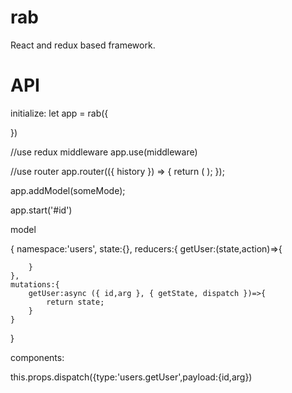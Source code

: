 # rab
React and redux based framework.

# API

initialize:
let app = rab({
    
})

//use redux middleware
app.use(middleware)


//use router
app.router(({ history }) => {
  return (
    <Router history={history}>
      <Route path="/" component={App} />
    </Router>
  );
});

app.addModel(someMode);

app.start('#id')


model

{
    namespace:'users',
    state:{},
    reducers:{
        getUser:(state,action)=>{
            
        }
    },
    mutations:{
        getUser:async ({ id,arg }, { getState, dispatch })=>{
            return state;
        }
    }
}

components:

this.props.dispatch({type:'users.getUser',payload:{id,arg})